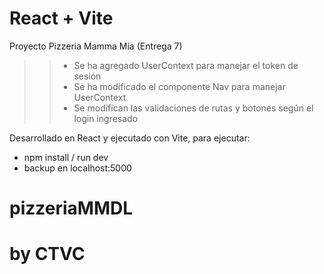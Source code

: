 # React + Vite

Proyecto Pizzeria Mamma Mía (Entrega 7)

>> - Se ha agregado UserContext para manejar el token de sesión
>> - Se ha modificado el componente Nav para manejar UserContext
>> - Se modifican las validaciones de rutas y botones según el login ingresado

Desarrollado en React y ejecutado con Vite, para ejecutar:

- npm install / run dev
- backup en localhost:5000

# pizzeriaMMDL
# by CTVC
